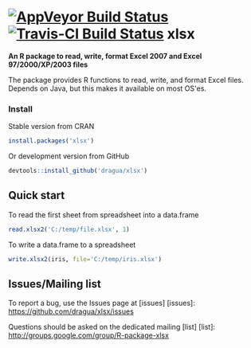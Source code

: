 [![AppVeyor Build Status](https://ci.appveyor.com/api/projects/status/github/colearendt/xlsx?branch=master&svg=true)](https://ci.appveyor.com/project/colearendt/xlsx)
[![Travis-CI Build Status](https://travis-ci.org/colearendt/xlsx.svg?branch=master)](https://travis-ci.org/colearendt/xlsx)
xlsx
========

**An R package to read, write, format Excel 2007 and Excel 97/2000/XP/2003 files**

The package provides R functions to read, write, and format Excel files.  Depends 
on Java, but this makes it available on most OS'es. 

### Install

Stable version from CRAN

```r
install.packages('xlsx')
```

Or development version from GitHub

```r
devtools::install_github('dragua/xlsx')
```

## Quick start

To read the first sheet from spreadsheet into a data.frame 

```r
read.xlsx2('C:/temp/file.xlsx', 1)
```
To write a data.frame to a spreadsheet 
```r
write.xlsx2(iris, file='C:/temp/iris.xlsx')
```

## Issues/Mailing list

To report a bug, use the Issues page at [issues]
[issues]: https://github.com/dragua/xlsx/issues

Questions should be asked on the dedicated mailing [list]
[list]: http://groups.google.com/group/R-package-xlsx

